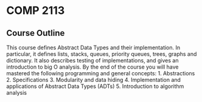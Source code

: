 # COMP 2113

## Course Outline
This course defines Abstract Data Types and their implementation.
In particular, it defines lists, stacks, queues, priority queues,
trees, graphs and dictionary. It also describes testing of
implementations, and gives an introduction to big O analysis.
By the end of the course you will have mastered the following programming and general concepts:
    1. Abstractions
    2. Specifications
    3. Modularity and data hiding
    4. Implementation and applications of Abstract Data Types (ADTs)
    5. Introduction to algorithm analysis
